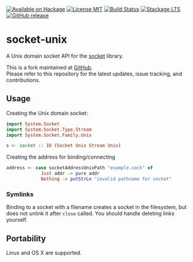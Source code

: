 [![Available on Hackage](https://img.shields.io/hackage/v/socket-unix.svg?dummy)](https://hackage.haskell.org/package/socket-unix)
[![License MIT](https://img.shields.io/badge/license-MIT-blue.svg?dummy)](https://github.com/flip111/haskell-socket-unix/blob/master/LICENSE)
[![Build Status](https://github.com/flip111/haskell-socket-unix/actions/workflows/ci.yml/badge.svg)](https://github.com/flip111/haskell-socket-unix/actions)
[![Stackage LTS](https://stackage.org/package/socket-unix/badge/lts)](https://stackage.org/package/socket-unix)
[![GitHub release](https://img.shields.io/github/release/flip111/haskell-socket-unix.svg)](https://github.com/flip111/haskell-socket-unix/releases)

# socket-unix
A Unix domain socket API for the [socket](https://github.com/lpeterse/haskell-socket) library.

This is a fork maintained at [GitHub](https://github.com/flip111/haskell-socket-unix).  
Please refer to this repository for the latest updates, issue tracking, and contributions.

## Usage
Creating the Unix domain socket:
```haskell
import System.Socket
import System.Socket.Type.Stream
import System.Socket.Family.Unix

s <- socket :: IO (Socket Unix Stream Unix)
```

Creating the address for binding/connecting
```haskell
address <- case socketAddressUnixPath "example.sock" of
             Just addr -> pure addr
             Nothing -> putStrLn "invalid pathname for socket"
```

### Symlinks
Binding to a socket with a filename creates a socket in the filesystem, but does not unlink it after `close` called. You should handle deleting links yourself.

## Portability
Linux and OS X are supported.
